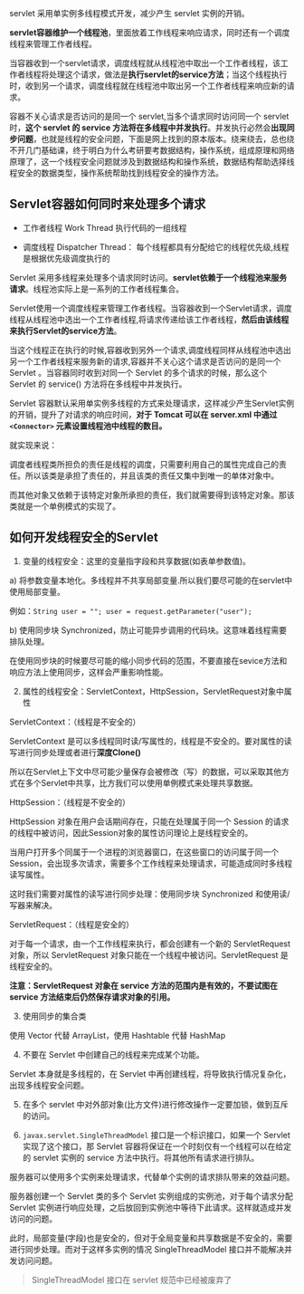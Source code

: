 servlet 采用单实例多线程模式开发，减少产生 servlet 实例的开销。

**servlet容器维护一个线程池**，里面放着工作线程来响应请求，同时还有一个调度线程来管理工作者线程。

当容器收到一个servlet请求，调度线程就从线程池中取出一个工作者线程，该工作者线程将处理这个请求，做法是**执行servlet的service方法**；当这个线程执行时，收到另一个请求，调度线程就在线程池中取出另一个工作者线程来响应新的请求。

容器不关心请求是否访问的是同一个 servlet,当多个请求同时访问同一个 servlet 时，**这个 servlet 的 service 方法将在多线程中并发执行**。并发执行必然会**出现同步问题**，也就是线程的安全问题，下面是网上找到的原本版本。绕来绕去，总也绕不开几门基础课，终于明白为什么考研要考数据结构，操作系统，组成原理和网络原理了，这一个线程安全问题就涉及到数据结构和操作系统，数据结构帮助选择线程安全的数据类型，操作系统帮助找到线程安全的操作方法。

## Servlet容器如何同时来处理多个请求

- 工作者线程 Work Thread
  执行代码的一组线程

- 调度线程 Dispatcher Thread：
  每个线程都具有分配给它的线程优先级,线程是根据优先级调度执行的 

Servlet 采用多线程来处理多个请求同时访问。**servlet依赖于一个线程池来服务请求**。线程池实际上是一系列的工作者线程集合。

Servlet使用一个调度线程来管理工作者线程。当容器收到一个Servlet请求，调度线程从线程池中选出一个工作者线程,将请求传递给该工作者线程，**然后由该线程来执行Servlet的service方法**。

当这个线程正在执行的时候,容器收到另外一个请求,调度线程同样从线程池中选出另一个工作者线程来服务新的请求,容器并不关心这个请求是否访问的是同一个 Servlet 。当容器同时收到对同一个 Servlet 的多个请求的时候，那么这个 Servlet 的 service() 方法将在多线程中并发执行。

Servlet 容器默认采用单实例多线程的方式来处理请求，这样减少产生Servlet实例的开销，提升了对请求的响应时间，**对于 Tomcat 可以在 server.xml 中通过 `<Connector>` 元素设置线程池中线程的数目。**

就实现来说：

调度者线程类所担负的责任是线程的调度，只需要利用自己的属性完成自己的责任。所以该类是承担了责任的，并且该类的责任又集中到唯一的单体对象中。

而其他对象又依赖于该特定对象所承担的责任，我们就需要得到该特定对象。那该类就是一个单例模式的实现了。 
    

## 如何开发线程安全的Servlet

1. 变量的线程安全：这里的变量指字段和共享数据(如表单参数值)。 

  a) 将参数变量本地化。多线程并不共享局部变量.所以我们要尽可能的在servlet中使用局部变量。

  例如：`String user = ""; user = request.getParameter("user");`

  b) 使用同步块 Synchronized，防止可能异步调用的代码块。这意味着线程需要排队处理。

  在使用同步块的时候要尽可能的缩小同步代码的范围，不要直接在sevice方法和响应方法上使用同步，这样会严重影响性能。

2. 属性的线程安全：ServletContext，HttpSession，ServletRequest对象中属性

  ServletContext：（线程是不安全的）

  ServletContext 是可以多线程同时读/写属性的，线程是不安全的。要对属性的读写进行同步处理或者进行**深度Clone()**

  所以在Servlet上下文中尽可能少量保存会被修改（写）的数据，可以采取其他方式在多个Servlet中共享，比方我们可以使用单例模式来处理共享数据。 

  HttpSession：（线程是不安全的）

  HttpSession 对象在用户会话期间存在，只能在处理属于同一个 Session 的请求的线程中被访问，因此Session对象的属性访问理论上是线程安全的。

  当用户打开多个同属于一个进程的浏览器窗口，在这些窗口的访问属于同一个 Session，会出现多次请求，需要多个工作线程来处理请求，可能造成同时多线程读写属性。

  这时我们需要对属性的读写进行同步处理：使用同步块 Synchronized 和使用读/写器来解决。

  ServletRequest：（线程是安全的）

  对于每一个请求，由一个工作线程来执行，都会创建有一个新的 ServletRequest 对象，所以 ServletRequest 对象只能在一个线程中被访问。ServletRequest 是线程安全的。

  **注意：ServletRequest 对象在 service 方法的范围内是有效的，不要试图在 service 方法结束后仍然保存请求对象的引用。**

3. 使用同步的集合类

  使用 Vector 代替 ArrayList，使用 Hashtable 代替 HashMap

4. 不要在 Servlet 中创建自己的线程来完成某个功能。

  Servlet 本身就是多线程的，在 Servlet 中再创建线程，将导致执行情况复杂化，出现多线程安全问题。 

5. 在多个 servlet 中对外部对象(比方文件)进行修改操作一定要加锁，做到互斥的访问。

6. `javax.servlet.SingleThreadModel` 接口是一个标识接口，如果一个 Servlet 实现了这个接口，那 Servlet 容器将保证在一个时刻仅有一个线程可以在给定的 servlet 实例的 service 方法中执行。将其他所有请求进行排队。

  服务器可以使用多个实例来处理请求，代替单个实例的请求排队带来的效益问题。

  服务器创建一个 Servlet 类的多个 Servlet 实例组成的实例池，对于每个请求分配 Servlet 实例进行响应处理，之后放回到实例池中等待下此请求。这样就造成并发访问的问题。 

  此时，局部变量(字段)也是安全的，但对于全局变量和共享数据是不安全的，需要进行同步处理。而对于这样多实例的情况 SingleThreadModel 接口并不能解决并发访问问题。

> SingleThreadModel 接口在 servlet 规范中已经被废弃了